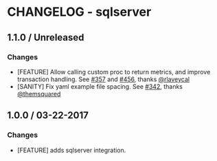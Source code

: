 # CHANGELOG - sqlserver

## 1.1.0 / Unreleased

### Changes

* [FEATURE] Allow calling custom proc to return metrics, and improve transaction handling. See [#357][] and [#456][], thanks [@rlaveycal][]
* [SANITY] Fix yaml example file spacing. See [#342][], thanks [@themsquared][]

## 1.0.0 / 03-22-2017

### Changes

* [FEATURE] adds sqlserver integration.

<!--- The following link definition list is generated by PimpMyChangelog --->
[#342]: https://github.com/DataDog/integrations-core/issues/342
[#357]: https://github.com/DataDog/integrations-core/issues/357
[#456]: https://github.com/DataDog/integrations-core/issues/456
[@rlaveycal]: https://github.com/rlaveycal
[@themsquared]: https://github.com/themsquared
